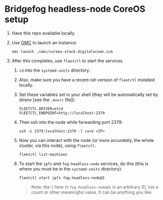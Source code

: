 # Bridgefog headless-node CoreOS setup

1. Have this repo available locally.
1. Use [OMC][] to launch an instance:

    ```shell
    omc launch ./omc/coreos-stack.digitalocean.scm
    ```

2. After this completes, use `fleetctl` to start the services.

    1. `cd` into the `systemd-units` directory.

    2. Also, make sure you have a recent-ish version of `fleetctl` installed locally.

    3. Set these variables set in your shell (they will be automatically set by direnv [see the `.envrc` file]):

        ```shell
        FLEETCTL_DRIVER=etcd
        FLEETCTL_ENDPOINT=http://localhost:2379
        ```

    4. Then ssh into the node while forwarding port 2379:

        ```shell
        ssh -L 2379:localhost:2379 -l core <IP>
        ```

    5. Now you can interact with the node (or more accurately, the whole cluster, via this node), using `fleetctl`:

        ```shell
        fleetctl list-machines
        ```

    6. To start the `ipfs` and `fog-headless-node` services, do this (this is where you must be in the `systemd-units` directory):

        ```shell
        fleetctl start ipfs fog-headless-node@1
        ```

        > Note: the `1` here in `fog-headless-node@1` is an arbitrary ID, not a
        > count or other meaningful value. It can be anything you like.

[OMC]: https://github.com/goodguide/omc
